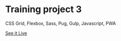 # Training project 3

CSS Grid, Flexbox, Sass, Pug, Gulp, Javascript, PWA
    
<a href="https://fairlytales.github.io/Frontend_training_project_3-Advanced/index.html">See it Live</a>
